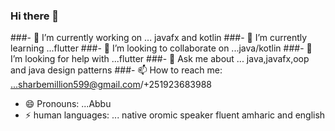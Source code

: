 ### Hi there 👋
###- 🔭 I’m currently working on ... javafx and kotlin
###- 🌱 I’m currently learning ...flutter
###- 👯 I’m looking to collaborate on ...java/kotlin
###- 🤔 I’m looking for help with ...flutter
###- 💬 Ask me about ... java,javafx,oop and java design patterns
###- 📫 How to reach me: ...sharbemillion599@gmail.com/+251923683988
- 😄 Pronouns: ...Abbu
- ⚡ human languages: ... native oromic speaker fluent amharic and english

